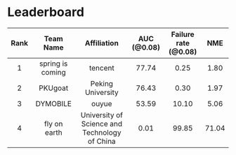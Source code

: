 # Leaderboard
| Rank | Team Name | Affiliation | AUC (@0.08) | Failure rate (@0.08) | NME |
|:----:| :----:| :----:| :----: | :----:| :----:|
|1| spring is coming | tencent | 77.74 | 0.25 | 1.80 |
|2| PKUgoat | Peking University | 76.43 | 0.30 | 1.97 |
|3| DYMOBILE | ouyue | 53.59 | 10.10 | 5.06 |
|4| fly on earth | University of Science and Technology of China | 0.01 | 99.85 | 71.04 |
